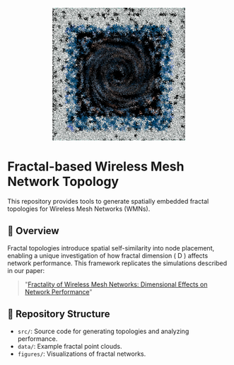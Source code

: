 <p align="center">
  <img src="https://raw.githubusercontent.com/Zaidyn-marat/Fractal-based-WMNs-Topology/main/figures/logo.png" width="300" alt="Fractal WMN Logo">
</p>

# Fractal-based Wireless Mesh Network Topology


This repository provides tools to generate spatially embedded fractal topologies for Wireless Mesh Networks (WMNs).


## 📌 Overview

Fractal topologies introduce spatial self-similarity into node placement, enabling a unique investigation of how fractal dimension \( D \) affects network performance. This framework replicates the simulations described in our paper:

> "[Fractality of Wireless Mesh Networks: Dimensional Effects on Network Performance](#)"

## 📁 Repository Structure

- `src/`: Source code for generating topologies and analyzing performance.
- `data/`: Example fractal point clouds.
- `figures/`: Visualizations of fractal networks.



